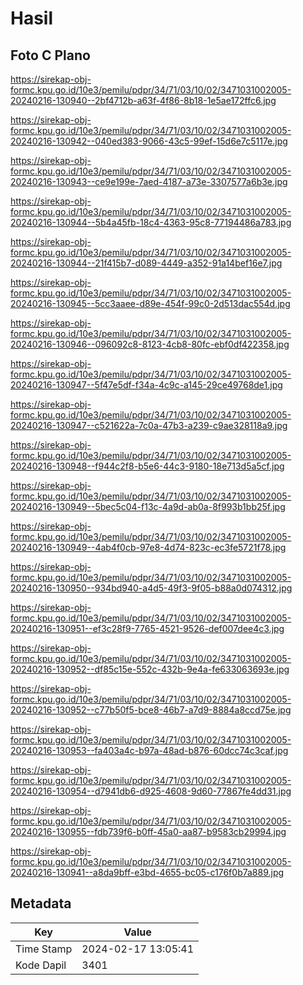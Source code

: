 # Hasil

## Foto C Plano

https://sirekap-obj-formc.kpu.go.id/10e3/pemilu/pdpr/34/71/03/10/02/3471031002005-20240216-130940--2bf4712b-a63f-4f86-8b18-1e5ae172ffc6.jpg

https://sirekap-obj-formc.kpu.go.id/10e3/pemilu/pdpr/34/71/03/10/02/3471031002005-20240216-130942--040ed383-9066-43c5-99ef-15d6e7c5117e.jpg

https://sirekap-obj-formc.kpu.go.id/10e3/pemilu/pdpr/34/71/03/10/02/3471031002005-20240216-130943--ce9e199e-7aed-4187-a73e-3307577a6b3e.jpg

https://sirekap-obj-formc.kpu.go.id/10e3/pemilu/pdpr/34/71/03/10/02/3471031002005-20240216-130944--5b4a45fb-18c4-4363-95c8-77194486a783.jpg

https://sirekap-obj-formc.kpu.go.id/10e3/pemilu/pdpr/34/71/03/10/02/3471031002005-20240216-130944--21f415b7-d089-4449-a352-91a14bef16e7.jpg

https://sirekap-obj-formc.kpu.go.id/10e3/pemilu/pdpr/34/71/03/10/02/3471031002005-20240216-130945--5cc3aaee-d89e-454f-99c0-2d513dac554d.jpg

https://sirekap-obj-formc.kpu.go.id/10e3/pemilu/pdpr/34/71/03/10/02/3471031002005-20240216-130946--096092c8-8123-4cb8-80fc-ebf0df422358.jpg

https://sirekap-obj-formc.kpu.go.id/10e3/pemilu/pdpr/34/71/03/10/02/3471031002005-20240216-130947--5f47e5df-f34a-4c9c-a145-29ce49768de1.jpg

https://sirekap-obj-formc.kpu.go.id/10e3/pemilu/pdpr/34/71/03/10/02/3471031002005-20240216-130947--c521622a-7c0a-47b3-a239-c9ae328118a9.jpg

https://sirekap-obj-formc.kpu.go.id/10e3/pemilu/pdpr/34/71/03/10/02/3471031002005-20240216-130948--f944c2f8-b5e6-44c3-9180-18e713d5a5cf.jpg

https://sirekap-obj-formc.kpu.go.id/10e3/pemilu/pdpr/34/71/03/10/02/3471031002005-20240216-130949--5bec5c04-f13c-4a9d-ab0a-8f993b1bb25f.jpg

https://sirekap-obj-formc.kpu.go.id/10e3/pemilu/pdpr/34/71/03/10/02/3471031002005-20240216-130949--4ab4f0cb-97e8-4d74-823c-ec3fe5721f78.jpg

https://sirekap-obj-formc.kpu.go.id/10e3/pemilu/pdpr/34/71/03/10/02/3471031002005-20240216-130950--934bd940-a4d5-49f3-9f05-b88a0d074312.jpg

https://sirekap-obj-formc.kpu.go.id/10e3/pemilu/pdpr/34/71/03/10/02/3471031002005-20240216-130951--ef3c28f9-7765-4521-9526-def007dee4c3.jpg

https://sirekap-obj-formc.kpu.go.id/10e3/pemilu/pdpr/34/71/03/10/02/3471031002005-20240216-130952--df85c15e-552c-432b-9e4a-fe633063693e.jpg

https://sirekap-obj-formc.kpu.go.id/10e3/pemilu/pdpr/34/71/03/10/02/3471031002005-20240216-130952--c77b50f5-bce8-46b7-a7d9-8884a8ccd75e.jpg

https://sirekap-obj-formc.kpu.go.id/10e3/pemilu/pdpr/34/71/03/10/02/3471031002005-20240216-130953--fa403a4c-b97a-48ad-b876-60dcc74c3caf.jpg

https://sirekap-obj-formc.kpu.go.id/10e3/pemilu/pdpr/34/71/03/10/02/3471031002005-20240216-130954--d7941db6-d925-4608-9d60-77867fe4dd31.jpg

https://sirekap-obj-formc.kpu.go.id/10e3/pemilu/pdpr/34/71/03/10/02/3471031002005-20240216-130955--fdb739f6-b0ff-45a0-aa87-b9583cb29994.jpg

https://sirekap-obj-formc.kpu.go.id/10e3/pemilu/pdpr/34/71/03/10/02/3471031002005-20240216-130941--a8da9bff-e3bd-4655-bc05-c176f0b7a889.jpg


## Metadata

| Key        | Value               |
| ---------- | ------------------- |
| Time Stamp | 2024-02-17 13:05:41 |
| Kode Dapil | 3401                |



